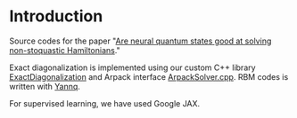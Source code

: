 # Introduction
Source codes for the paper "[Are neural quantum states good at solving non-stoquastic Hamiltonians](https://arxiv.org/abs/2012.08889)."

Exact diagonalization is implemented using our custom C++ library [ExactDiagonalization](https://github.com/chaeyeunpark/ExactDiagonalization) and Arpack interface [ArpackSolver.cpp](include/ArpackSolver.hpp).
RBM codes is written with [Yannq](https://github.com/chaeyeunpark/Yannq).

For supervised learning, we have used Google JAX. 
